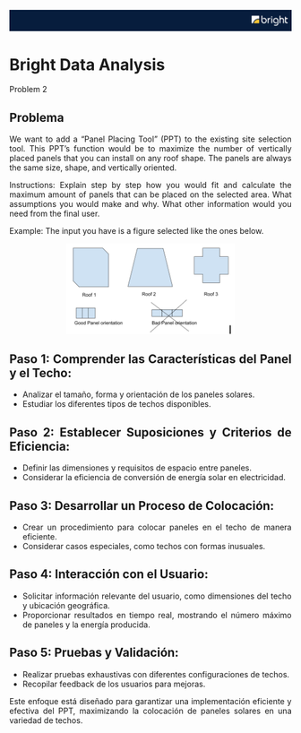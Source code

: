 ![header](https://github.com/Cora1218/Data_Analysis_Bright/blob/main/logo4.png) 

# Bright Data Analysis 
Problem 2

## Problema
<div align="justify">
We want to add a “Panel Placing Tool” (PPT) to the existing site selection tool. This PPT’s function would be to maximize the number of vertically placed panels that you can install on any roof shape. The panels are always the same size, shape, and vertically oriented.
  
Instructions: Explain step by step how you would fit and calculate the maximum amount of panels that can be placed on the selected area. What assumptions you would make and why. What other information would you need from the final user.

Example: The input you have is a figure selected like the ones below.
</div>
<div align="center">
<img src="https://github.com/Cora1218/Data_Analysis_Bright/blob/main/shapes.png" width=300> 
</div>
<div align="justify">
  
## Paso 1: Comprender las Características del Panel y el Techo:
- Analizar el tamaño, forma y orientación de los paneles solares.
- Estudiar los diferentes tipos de techos disponibles.
  
## Paso 2: Establecer Suposiciones y Criterios de Eficiencia:
 - Definir las dimensiones y requisitos de espacio entre paneles.
 - Considerar la eficiencia de conversión de energía solar en electricidad.
  
## Paso 3: Desarrollar un Proceso de Colocación:
 - Crear un procedimiento para colocar paneles en el techo de manera eficiente.
 - Considerar casos especiales, como techos con formas inusuales.
  
## Paso 4: Interacción con el Usuario:
 - Solicitar información relevante del usuario, como dimensiones del techo y ubicación geográfica.
 - Proporcionar resultados en tiempo real, mostrando el número máximo de paneles y la energía producida.

## Paso 5: Pruebas y Validación:
 - Realizar pruebas exhaustivas con diferentes configuraciones de techos.
 - Recopilar feedback de los usuarios para mejoras.

Este enfoque está diseñado para garantizar una implementación eficiente y efectiva del PPT, maximizando la colocación de paneles solares en una variedad de techos.
</div>





